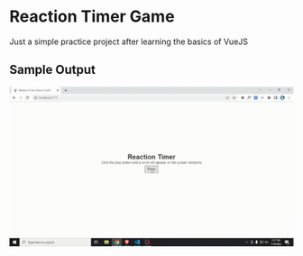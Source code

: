 # Reaction Timer Game

Just a simple practice project after learning the basics of VueJS

## Sample Output

![Sample-gif](sample.gif)
